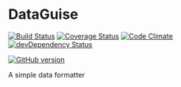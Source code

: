 DataGuise
=========

[![Build Status](https://travis-ci.org/kawamanza/dataguise.svg?branch=master)](https://travis-ci.org/kawamanza/dataguise)
[![Coverage Status](https://coveralls.io/repos/kawamanza/dataguise/badge.svg?branch=master&service=github)](https://coveralls.io/github/kawamanza/dataguise?branch=master)
[![Code Climate](https://codeclimate.com/github/kawamanza/dataguise.png)](https://codeclimate.com/github/kawamanza/dataguise)
[![devDependency Status](https://david-dm.org/kawamanza/dataguise/dev-status.svg)](https://david-dm.org/kawamanza/dataguise#info=devDependencies)

[![GitHub version](https://badge.fury.io/gh/kawamanza%2Fdataguise.svg)](http://badge.fury.io/gh/kawamanza%2Fdataguise)


A simple data formatter
